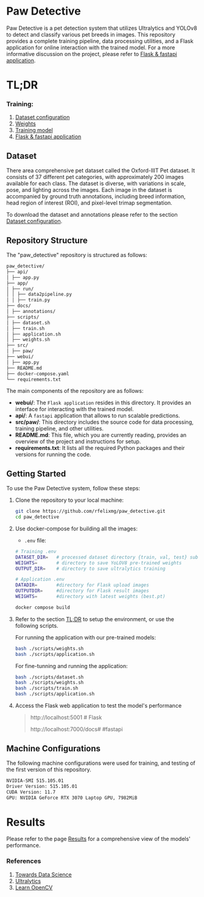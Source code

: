 # Paw Detective

Paw Detective is a pet detection system that utilizes Ultralytics and YOLOv8 to detect
and classify various pet breeds in images. This repository provides a complete training
pipeline, data processing utilities, and a Flask application for online interaction with
the trained model. For a more informative discussion on the project, please refer to
[Flask & fastapi application](./docs/application.md).

# TL;DR <a name="tldr"></a>
### Training:
1. [Dataset configuration](./docs/dataset.md)
2. [Weights](./docs/weights.md)
3. [Training model](./docs/training.md)
3. [Flask & fastapi application](./docs/application.md)



## Dataset

There area comprehensive pet dataset called the Oxford-IIIT Pet dataset. It consists of 37 different pet categories,
with approximately 200 images available for each class. The dataset is diverse, with variations in scale, pose, and
lighting across the images. Each image in the dataset is accompanied by ground truth annotations, including breed
information, head region of interest (ROI), and pixel-level trimap segmentation.

To download the dataset and annotations please refer to the section [Dataset configuration](./docs/dataset.md).

## Repository Structure


The "paw_detective" repository is structured as follows:

```bash
paw_detective/
├── api/
│ ├── app.py
├── app/
│ ├── run/
│ │ ├── data2pipeline.py
│ │ ├── train.py
├── docs/
│ ├── annotations/
├── scripts/
│ ├── dataset.sh
│ ├── train.sh
│ ├── application.sh
│ ├── weights.sh
├── src/
│ ├── paw/
├── webui/
│ ├── app.py
├── README.md
├── docker-compose.yaml
└── requirements.txt
```

The main components of the repository are as follows:

- **webui/**: The `Flask application` resides in this directory. It provides an interface for interacting with the trained model.
- **api/**: A `fastapi` application that allows to run scalable predictions.
- **src/paw/**: This directory includes the source code for data processing, training pipeline, and other utilities.
- **README.md**: This file, which you are currently reading, provides an overview of the project and instructions for setup.
- **requirements.txt**: It lists all the required Python packages and their versions for running the code.

## Getting Started

To use the Paw Detective system, follow these steps:

1. Clone the repository to your local machine:

   ```bash
   git clone https://github.com/rfelixmg/paw_detective.git
   cd paw_detective
   ```

2. Use docker-compose for building all the images:

   - `.env` file:
   ```bash
   # Training .env
   DATASET_DIR=   # processed dataset directory {train, val, test} sub-folders
   WEIGHTS=       # directory to save YoLOV8 pre-trained weights
   OUTPUT_DIR=    # directory to save ultralytics training

   # Application .env
   DATADIR=       #directory for Flask upload images
   OUTPUTDIR=     #directory for Flask result images
   WEIGHTS=       #directory with latest weights (best.pt)
   ```

   ```bash
   docker compose build
   ```

3. Refer to the section [TL;DR](#tldr) to setup the environment, or use the following scripts.

   For running the application with our pre-trained models:
   ```bash
   bash ./scripts/weights.sh
   bash ./scripts/application.sh
   ```

   For fine-tunning and running the application:

   ```bash
   bash ./scripts/dataset.sh
   bash ./scripts/weights.sh
   bash ./scripts/train.sh
   bash ./scripts/application.sh
   ```

4. Access the Flask web application to test the model's performance

   > http://localhost:5001              # Flask
   >
   > http://localhost:7000/docs#        #fastapi


## Machine Configurations

The following machine configurations were used for training, and testing of the first version of this repository.

```bash
NVIDIA-SMI 515.105.01
Driver Version: 515.105.01
CUDA Version: 11.7
GPU: NVIDIA GeForce RTX 3070 Laptop GPU, 7982MiB
```

# Results

Please refer to the page [Results](./docs/results.md) for a comprehensive view of the models' performance.

### References
1. [Towards Data Science](https://towardsdatascience.com/trian-yolov8-instance-segmentation-on-your-data-6ffa04b2debd)
2. [Ultralytics](https://docs.ultralytics.com/datasets/segment/)
3. [Learn OpenCV](https://learnopencv.com/train-yolov8-on-custom-dataset/)
